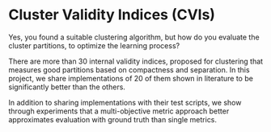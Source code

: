 # Cluster Validity Indices (CVIs)

Yes, you found a suitable clustering algorithm, but how do you evaluate the cluster partitions, to optimize the learning process?

There are more than 30 internal validity indices, proposed for clustering that measures good partitions based on compactness and separation. In this project, we share implementations of 20 of them shown in literature to be significantly better than the others.

In addition to sharing implementations with their test scripts, we show through experiments that a multi-objective metric approach better approximates evaluation with ground truth than single metrics.  